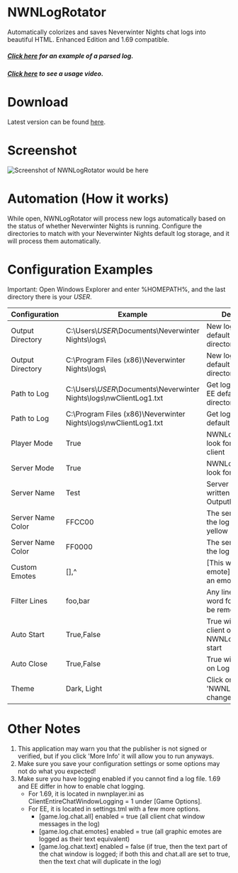 # NWNLogRotator
Automatically colorizes and saves Neverwinter Nights chat logs into beautiful HTML. Enhanced Edition and 1.69 compatible.
##### <a href="http://htmlpreview.github.io/?https://github.com/notsigma/NWNLogRotator-Node.js/blob/master/output/NWNLogExample.html">Click here</a> for an example of a parsed log. 
##### <a href="https://www.youtube.com/watch?v=gspLCJM7JuU">Click here</a> to see a usage video.

# Download
Latest version can be found <a href="https://github.com/notsigma/NWNLogRotator/releases/latest">here</a>.

# Screenshot
![Screenshot of NWNLogRotator would be here](https://raw.githubusercontent.com/notsigma/NWNLogRotator/master/Assets/Images/screenshot_nwnlr1.png)

# Automation (How it works)
While open, NWNLogRotator will process new logs automatically based on the status of whether Neverwinter Nights is running. Configure the directories to match with your Neverwinter Nights default log storage, and it will process them automatically.

# Configuration Examples
Important: Open Windows Explorer and enter %HOMEPATH%, and the last directory there is your _USER_.
  
| Configuration  | Example | Description |
| ------------- | ------------- | ------------- |
| Output Directory | C:\Users\\_USER_\Documents\Neverwinter Nights\logs\ | New logs stored in default Steam EE log directory |
| Output Directory | C:\Program Files (x86)\Neverwinter Nights\logs\ | New logs stored in default 1.69 log directory |
| Path to Log | C:\Users\\_USER_\Documents\Neverwinter Nights\logs\nwClientLog1.txt | Get log from Steam EE default log directory |
| Path to Log | C:\Program Files (x86)\Neverwinter Nights\logs\nwClientLog1.txt | Get log from 1.69 default log directory |
| Player Mode | True | NWNLogRotator will look for the player client |
| Server Mode | True | NWNLogRotator will look for server client |
| Server Name | Test | Server logs will be written to OutputDirectory\Test |
| Server Name Color | FFCC00 | The server name in the log appears yellow |
| Server Name Color | FF0000 | The server name in the log appears red |
| Custom Emotes | [],^ | [This will be an emote], ^This will be an emote^ |
| Filter Lines | foo,bar | Any line that has the word foo or bar will be removed |
| Auto Start | True,False | True will launch client on NWNLogRotator start |
| Auto Close | True,False | True will close client on Log creation |
| Theme | Dark, Light | Click on title, 'NWNLogRotator' to change Theme |

# Other Notes
1) This application may warn you that the publisher is not signed or verified, but if you click 'More Info' it will allow you to run anyways.
2) Make sure you save your configuration settings or some options may not do what you expected!
3) Make sure you have logging enabled if you cannot find a log file. 1.69 and EE differ in how to enable chat logging.
   * For 1.69, it is located in nwnplayer.ini as ClientEntireChatWindowLogging = 1 under [Game Options].
   * For EE, it is located in settings.tml with a few more options.
     * [game.log.chat.all] enabled = true (all client chat window messages in the log)
     * [game.log.chat.emotes] enabled = true (all graphic emotes are logged as their text equivalent)
     * [game.log.chat.text] enabled = false (if true, then the text part of the chat window is logged; if both this and chat.all are set to true, then the text chat will duplicate in the log)
